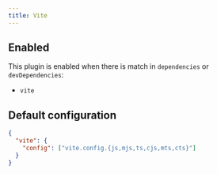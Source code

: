 ```yaml
---
title: Vite
---
```


## Enabled

This plugin is enabled when there is match in `dependencies` or
`devDependencies`:

- `vite`

## Default configuration

```json
{
  "vite": {
    "config": ["vite.config.{js,mjs,ts,cjs,mts,cts}"]
  }
}
```
